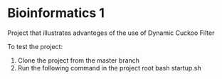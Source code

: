 # Bioinformatics 1
Project that illustrates advanteges of the use of Dynamic Cuckoo Filter

To test the project:
1) Clone the project from the master branch
2) Run the following command in the project root
    bash startup.sh


